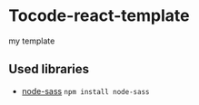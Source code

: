 # Tocode-react-template
my template
## Used libraries
- [node-sass](https://github.com/sass/sass) `npm install node-sass`
